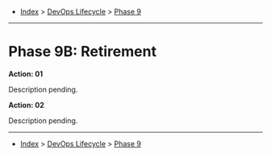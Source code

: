 <a id="top"></a>

- [Index](../index.md) > [DevOps Lifecycle](devops.md) > [Phase 9](phase_09.md)

---

<a id="actions"></a>

# Phase 9B: Retirement

<a id="9b-01"></a>

**Action: 01**

Description pending.

<a id="9b-02"></a>

**Action: 02**

Description pending.

---

- [Index](../index.md) > [DevOps Lifecycle](devops.md) > [Phase 9](phase_09.md)
